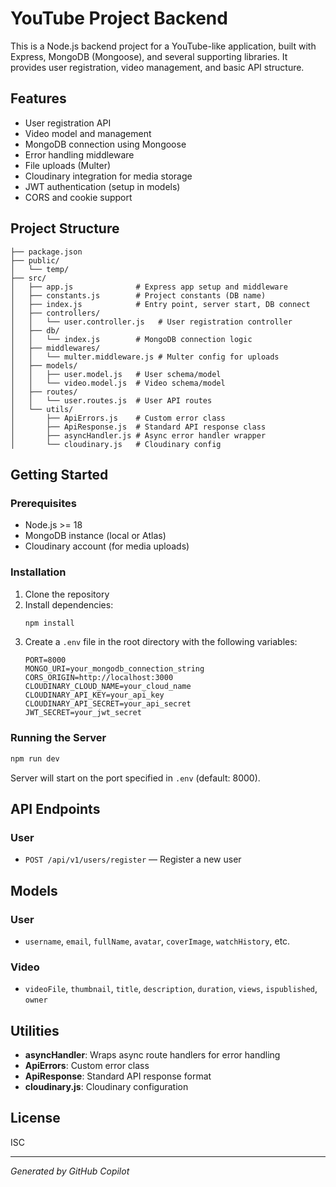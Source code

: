 # YouTube Project Backend

This is a Node.js backend project for a YouTube-like application, built with Express, MongoDB (Mongoose), and several supporting libraries. It provides user registration, video management, and basic API structure.

## Features
- User registration API
- Video model and management
- MongoDB connection using Mongoose
- Error handling middleware
- File uploads (Multer)
- Cloudinary integration for media storage
- JWT authentication (setup in models)
- CORS and cookie support

## Project Structure
```
├── package.json
├── public/
│   └── temp/
├── src/
│   ├── app.js              # Express app setup and middleware
│   ├── constants.js        # Project constants (DB name)
│   ├── index.js            # Entry point, server start, DB connect
│   ├── controllers/
│   │   └── user.controller.js   # User registration controller
│   ├── db/
│   │   └── index.js        # MongoDB connection logic
│   ├── middlewares/
│   │   └── multer.middleware.js # Multer config for uploads
│   ├── models/
│   │   ├── user.model.js   # User schema/model
│   │   └── video.model.js  # Video schema/model
│   ├── routes/
│   │   └── user.routes.js  # User API routes
│   └── utils/
│       ├── ApiErrors.js    # Custom error class
│       ├── ApiResponse.js  # Standard API response class
│       ├── asyncHandler.js # Async error handler wrapper
│       └── cloudinary.js   # Cloudinary config
```

## Getting Started

### Prerequisites
- Node.js >= 18
- MongoDB instance (local or Atlas)
- Cloudinary account (for media uploads)

### Installation
1. Clone the repository
2. Install dependencies:
   ```bash
   npm install
   ```
3. Create a `.env` file in the root directory with the following variables:
   ```env
   PORT=8000
   MONGO_URI=your_mongodb_connection_string
   CORS_ORIGIN=http://localhost:3000
   CLOUDINARY_CLOUD_NAME=your_cloud_name
   CLOUDINARY_API_KEY=your_api_key
   CLOUDINARY_API_SECRET=your_api_secret
   JWT_SECRET=your_jwt_secret
   ```

### Running the Server
```bash
npm run dev
```
Server will start on the port specified in `.env` (default: 8000).

## API Endpoints
### User
- `POST /api/v1/users/register` — Register a new user

## Models
### User
- `username`, `email`, `fullName`, `avatar`, `coverImage`, `watchHistory`, etc.

### Video
- `videoFile`, `thumbnail`, `title`, `description`, `duration`, `views`, `ispublished`, `owner`

## Utilities
- **asyncHandler**: Wraps async route handlers for error handling
- **ApiErrors**: Custom error class
- **ApiResponse**: Standard API response format
- **cloudinary.js**: Cloudinary configuration

## License
ISC

---
*Generated by GitHub Copilot*
